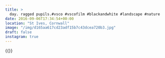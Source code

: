 ```yaml
---
title: >
  day. ragged pupils.#vsco #vscofilm #blackandwhite #landscape #nature #cornwall
date: 2016-09-06T17:34:54+00:00
location: "St Ives, Cornwall"
image: "/img/d165aa617cd23adf15b7c43dcea720b3.jpg"
draft: false
instagram: true
---
```


{{<photo src="/img/d165aa617cd23adf15b7c43dcea720b3.jpg">}}
